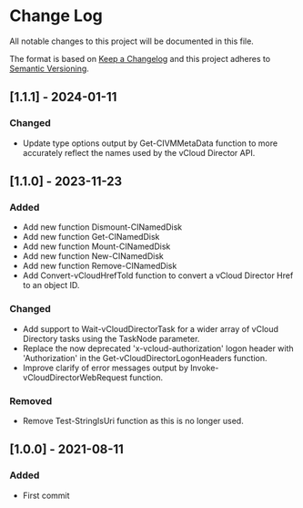 # Change Log

All notable changes to this project will be documented in this file.

The format is based on [Keep a Changelog](http://keepachangelog.com/)
and this project adheres to [Semantic Versioning](http://semver.org/).

## [1.1.1] - 2024-01-11
### Changed
- Update type options output by Get-CIVMMetaData function to more accurately reflect the names used by the vCloud Director API.

## [1.1.0] - 2023-11-23
### Added
- Add new function Dismount-CINamedDisk
- Add new function Get-CINamedDisk
- Add new function Mount-CINamedDisk
- Add new function New-CINamedDisk
- Add new function Remove-CINamedDisk
- Add Convert-vCloudHrefToId function to convert a vCloud Director Href to an object ID.

### Changed
- Add support to Wait-vCloudDirectorTask for a wider array of vCloud Directory tasks using the TaskNode parameter.
- Replace the now deprecated 'x-vcloud-authorization' logon header with 'Authorization' in the Get-vCloudDirectorLogonHeaders function.
- Improve clarify of error messages output by Invoke-vCloudDirectorWebRequest function.

### Removed
- Remove Test-StringIsUri function as this is no longer used.

## [1.0.0] - 2021-08-11

### Added

- First commit
